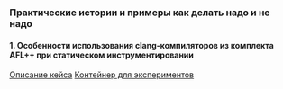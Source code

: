 ### Практические истории и примеры как делать надо и не надо

#### 1. Особенности использования clang-компиляторов из комплекта AFL++ при статическом инструментировании
[Описание кейса](FAQ_1_gcc.md)
[Контейнер для экспериментов](Dockerfile_FAQ_1_gcc.txt)
